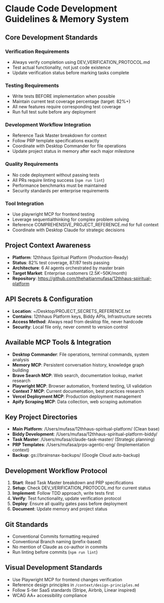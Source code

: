 # Claude Code Development Guidelines & Memory System

## Core Development Standards

### Verification Requirements
- Always verify completion using DEV_VERIFICATION_PROTOCOL.md
- Test actual functionality, not just code existence  
- Update verification status before marking tasks complete

### Testing Requirements
- Write tests BEFORE implementation when possible
- Maintain current test coverage percentage (target: 82%+)
- All new features require corresponding test coverage
- Run full test suite before any deployment

### Development Workflow Integration
- Reference Task Master breakdown for context
- Follow PRP template specifications exactly
- Coordinate with Desktop Commander for file operations
- Update project status in memory after each major milestone

### Quality Requirements
- No code deployment without passing tests
- All PRs require linting success (`npm run lint`)
- Performance benchmarks must be maintained
- Security standards per enterprise requirements

### Tool Integration
- Use playwright MCP for frontend testing
- Leverage sequentialthinking for complex problem solving
- Reference COMPREHENSIVE_PROJECT_REFERENCE.md for full context
- Coordinate with Desktop Claude for strategic decisions

## Project Context Awareness
- **Platform**: 12thhaus Spiritual Platform (Production-Ready)
- **Status**: 82% test coverage, 87/87 tests passing
- **Architecture**: 6 AI agents orchestrated by master brain
- **Target Market**: Enterprise customers ($2.5K-$50K/month)
- **Repository**: https://github.com/thehaitianmufasa/12thhaus-spiritual-platform

## API Secrets & Configuration
- **Location**: ~/Desktop/PROJECT_SECRETS_REFERENCE.txt
- **Contains**: 12thhaus Platform keys, Biddy APIs, Infrastructure secrets
- **Access Method**: Always read from desktop file, never hardcode
- **Security**: Local file only, never commit to version control

## Available MCP Tools & Integration
- **Desktop Commander**: File operations, terminal commands, system analysis
- **Memory MCP**: Persistent conversation history, knowledge graph building
- **Brave Search MCP**: Web search, documentation lookup, market research
- **Playwright MCP**: Browser automation, frontend testing, UI validation
- **Context 7 MCP**: Current documentation, best practices research
- **Vercel Deployment MCP**: Production deployment management
- **Apify Scraping MCP**: Data collection, web scraping automation

## Key Project Directories
- **Main Platform**: /Users/mufasa/12thhaus-spiritual-platform/ (Clean base)
- **Biddy Development**: /Users/mufasa/12thhaus-spiritual-platform-biddy/
- **Task Master**: /Users/mufasa/claude-task-master/ (Strategic planning)
- **PRP Templates**: /Users/mufasa/prps-agentic-eng/ (Implementation context)
- **Backup**: gs://brainsnax-backups/ (Google Cloud auto-backup)

## Development Workflow Protocol
1. **Start**: Read Task Master breakdown and PRP specifications
2. **Setup**: Check DEV_VERIFICATION_PROTOCOL.md for current status
3. **Implement**: Follow TDD approach, write tests first
4. **Verify**: Test functionality, update verification protocol
5. **Deploy**: Ensure all quality gates pass before deployment
6. **Document**: Update memory and project status

## Git Standards
- Conventional Commits formatting required
- Conventional Branch naming (prefix-based)
- No mention of Claude as co-author in commits
- Run linting before commits (`npm run lint`)

## Visual Development Standards
- Use Playwright MCP for frontend changes verification
- Reference design principles in `/context/design-principles.md`
- Follow S-tier SaaS standards (Stripe, Airbnb, Linear inspired)
- WCAG AA+ accessibility compliance